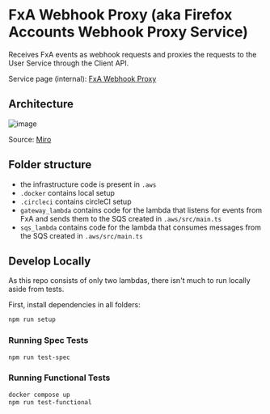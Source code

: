 # FxA Webhook Proxy (aka Firefox Accounts Webhook Proxy Service)

Receives FxA events as webhook requests and proxies the requests to the User Service through the Client API.

Service page (internal): [FxA Webhook Proxy](https://getpocket.atlassian.net/wiki/spaces/PE/pages/2587131924/FxA+User+Service+Proxy)

## Architecture

![image](https://user-images.githubusercontent.com/34227334/142259446-2eca97de-8e69-4256-b5c1-9544e2edc8c3.png)

Source: [Miro](https://miro.com/app/board/o9J_llkJd_0=/)

## Folder structure

- the infrastructure code is present in `.aws`
- `.docker` contains local setup
- `.circleci` contains circleCI setup
- `gateway_lambda` contains code for the lambda that listens for events from FxA and sends them to the SQS created in `.aws/src/main.ts`
- `sqs_lambda` contains code for the lambda that consumes messages from the SQS created in `.aws/src/main.ts`

## Develop Locally

As this repo consists of only two lambdas, there isn't much to run locally aside from tests.

First, install dependencies in all folders:

```bash
npm run setup
```

### Running Spec Tests

```bash
npm run test-spec
```

### Running Functional Tests

```bash
docker compose up
npm run test-functional
```
